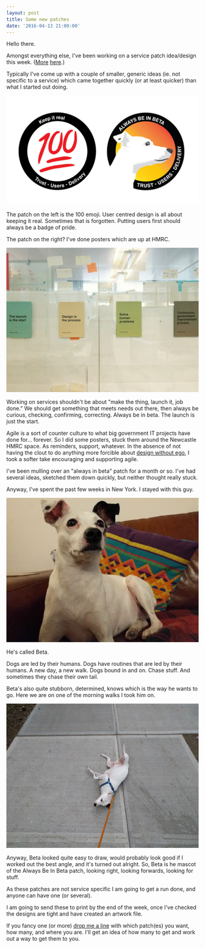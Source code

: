 ```yaml
---
layout: post
title: Some new patches
date: '2016-04-13 21:00:00'
---
```

Hello there.

Amongst everything else, I've been working on a service patch idea/design this week. ([More](https://gds-missions-alpha.herokuapp.com/missions) [here](http://shannonigansdesign.com/portfolio/sticker-designs-for-moj-digital/).)

Typically I've come up with a couple of smaller, generic ideas (ie. not specific to a service) which came together quickly (or at least quicker) than what I started out doing.

![](/assets/100-beta-stickers.jpg)

The patch on the left is the 100 emoji. User centred design is all about keeping it real. Sometimes that is forgotten. Putting users first should always be a badge of pride.

The patch on the right? I've done posters which are up at HMRC.

![](/assets/always-be-in-beta-posters.jpg)

Working on services shouldn't be about "make the thing, launch it, job done." We should get something that meets needs out there, then always be curious, checking, confirming, correcting. Always be in beta. The launch is just the start.

Agile is a sort of counter culture to what big government IT projects have done for... forever. So I did some posters, stuck them around the Newcastle HMRC space. As reminders, support, whatever. In the absence of not having the clout to do anything more forcible about [design without ego](/design-is-the-process-and-when-designing-works), I took a softer take encouraging and supporting agile.

I've been mulling over an "always in beta" patch for a month or so. I've had several ideas, sketched them down quickly, but neither thought really stuck.

Anyway, I've spent the past few weeks in New York. I stayed with this guy.

![](/assets/beta-sitting.jpg)

He's called Beta.

Dogs are led by their humans. Dogs have routines that are led by their humans. A new day, a new walk. Dogs bound in and on. Chase stuff. And sometimes they chase their own tail.

Beta's also quite stubborn, determined, knows which is the way he wants to go. Here we are on one of the morning walks I took him on.

![](/assets/beta-laying-down.jpg)

Anyway, Beta looked quite easy to draw, would probably look good if I worked out the best angle, and it's turned out alright. So, Beta is he mascot of the Always Be In Beta patch, looking right, looking forwards, looking for stuff.

As these patches are not service specific I am going to get a run done, and anyone can have one (or several).

I am going to send these to print by the end of the week, once I've checked the designs are tight and have created an artwork file.

If you fancy one (or more) [drop me a line](/contact) with which patch(es) you want, how many, and where you are. I'll get an idea of how many to get and work out a way to get them to you.
